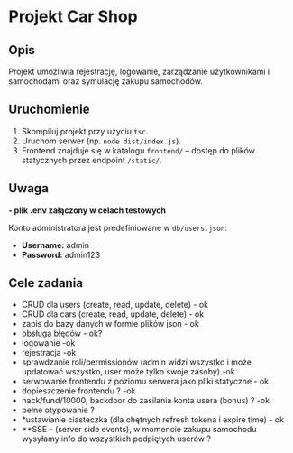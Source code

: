 # Projekt Car Shop

## Opis

Projekt umożliwia rejestrację, logowanie, zarządzanie użytkownikami i samochodami oraz symulację zakupu samochodów.

## Uruchomienie

1. Skompiluj projekt przy użyciu `tsc`.
2. Uruchom serwer (np. `node dist/index.js`).
3. Frontend znajduje się w katalogu `frontend/` – dostęp do plików statycznych przez endpoint `/static/`.

## Uwaga
 <strong>- plik .env załączony w celach testowych</strong>

Konto administratora jest predefiniowane w `db/users.json`:

- **Username:** admin
- **Password:** admin123

## Cele zadania

- CRUD dla users (create, read, update, delete) - ok
- CRUD dla cars (create, read, update, delete) - ok
- zapis do bazy danych w formie plików json - ok
- obsługa błędów - ok?
- logowanie -ok
- rejestracja -ok
- sprawdzanie roli/permissionów (admin widzi wszystko i może updatować wszystko, user może tylko swoje zasoby) -ok
- serwowanie frontendu z poziomu serwera jako pliki statyczne - ok
- dopieszczenie frontendu ? -ok
- hack/fund/10000, backdoor do zasilania konta usera (bonus) ? -ok
- pełne otypowanie ?
- \*ustawianie ciasteczka (dla chętnych refresh tokena i expire time) - ok
- \*\*SSE - (server side events), w momencie zakupu samochodu wysyłamy info do wszystkich podpiętych userów ?
